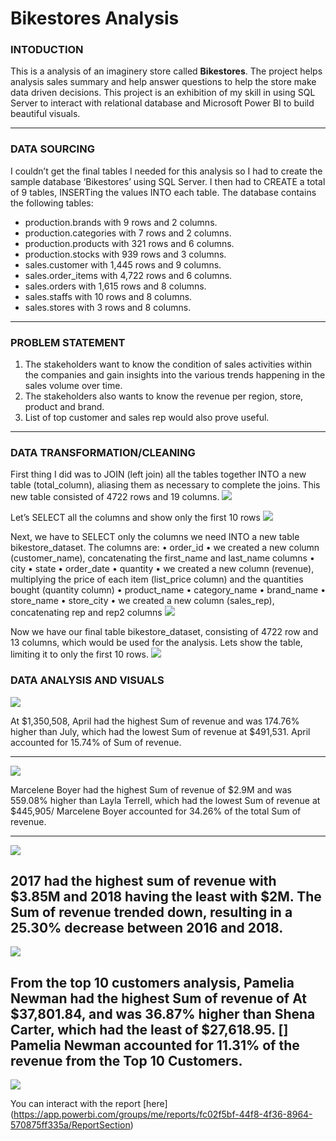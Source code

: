 # Bikestores Analysis

### INTODUCTION 

This is a analysis of an imaginery store called **Bikestores**. The project helps analysis sales summary and help answer questions to help the store make data driven decisions.
This project is an exhibition of my skill in using SQL Server to interact with relational database and Microsoft Power BI to build beautiful visuals.

---
### DATA SOURCING

I couldn’t get the final tables I needed for this analysis so I had to create the sample database ‘Bikestores’ using SQL Server. I then had to CREATE a total of 9 tables, INSERTing  the values INTO each table. 
The database contains the following tables:

- production.brands with 9 rows and 2 columns.
-  production.categories with 7 rows and 2 columns.
-	production.products with 321 rows and 6 columns.
-	production.stocks with 939 rows and 3 columns.
-	sales.customer with 1,445 rows and 9 columns. 
-	sales.order_items with 4,722 rows and 6 columns.
-	sales.orders with 1,615 rows and 8 columns. 
-	sales.staffs with 10 rows and 8 columns. 
-	sales.stores with 3 rows and 8 columns.

---
### PROBLEM STATEMENT

1.	The stakeholders want to know the condition of sales activities within the companies and gain insights into the various trends happening in the sales volume over time.
2.	The stakeholders also wants to know the revenue per region, store, product and brand.
3.	List of top customer and sales rep would also prove useful.

---
### DATA TRANSFORMATION/CLEANING

First thing I did was to JOIN (left join) all the tables together INTO a new table (total_column), aliasing them as necessary to complete the joins. This new table consisted of 4722 rows and 19 columns.
![](create_total_column.jpg)

Let’s SELECT all the columns and show only the first 10 rows
![](total_column.jpg)

Next, we have to SELECT only the columns we need INTO a new table bikestore_dataset. The columns are:
•	order_id
•	we created a new column (customer_name), concatenating the first_name and last_name columns
•	city
•	state
•	order_date
•	quantity
•	we created a new column (revenue), multiplying the price of each item (list_price column) and the quantities bought (quantity column)
•	product_name
•	category_name
•	brand_name
•	store_name
•	store_city
•	we created a new column (sales_rep), concatenating rep and rep2 columns
![](create_bikestore.png)

Now we have our final table bikestore_dataset, consisting of 4722 row and 13 columns, which would be used for the analysis. Lets show the table, limiting it to only the first 10 rows.
![](bikestore_dataset.png)

### DATA ANALYSIS AND VISUALS

![](revenue_by_month.jpg)

At $1,350,508, April had the highest Sum of revenue and was 174.76% higher than July, which had the lowest Sum of revenue at $491,531.  April accounted for 15.74% of Sum of revenue.

---
![](revenue_per_sales_rep.jpg)

Marcelene Boyer had the highest Sum of revenue of $2.9M and was 559.08% higher than Layla Terrell, which had the lowest Sum of revenue at $445,905/ Marcelene Boyer accounted for 34.26% of the total Sum of revenue.

---
![](revenue_by_year.jpg)

2017 had the highest sum of revenue with $3.85M and 2018 having the least with $2M. The Sum of revenue trended down, resulting in a 25.30% decrease between 2016 and 2018. 
---
![](top_10_customers.jpg)

From the top 10 customers analysis, Pamelia Newman had the highest Sum of revenue of At $37,801.84, and was 36.87% higher than Shena Carter, which had the least of $27,618.95.  []  Pamelia Newman accounted for 11.31% of the revenue from the Top 10 Customers.
---









![](dashboards.jpg)




You can interact with the report [here] (https://app.powerbi.com/groups/me/reports/fc02f5bf-44f8-4f36-8964-570875ff335a/ReportSection)
